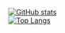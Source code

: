 [![GitHub stats](https://github-readme-stats.vercel.app/api?username=HADES256&theme=radical)](https://github.com/anuraghazra/github-readme-stats)  
[![Top Langs](https://github-readme-stats.vercel.app/api/top-langs/?username=HADES256&layout=compact&theme=radical)](https://github.com/anuraghazra/github-readme-stats)
